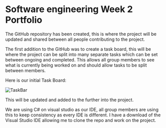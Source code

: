# Software engineering Week 2 Portfolio

The GitHub repository has been created, this is where the project will be updated and shared between all people contributing to the project. 

The first addition to the GitHub was to create a task board, this will be where the project can be split into many separate tasks which can be set between ongoing and completed. This allows all group members to see what is currently being worked on and should allow tasks to be split between members. 

Here is our initial Task Board: 

![TaskBar](/Portfilio_Software_Engineering/Images/TaskBar.png?raw=true)

This will be updated and added to the further into the project. 

We are using C# on visual studio as our IDE, all group members are using this to keep consistency as every IDE is different. I have a download of the Visual Studio IDE allowing me to clone the repo and work on the project. 

